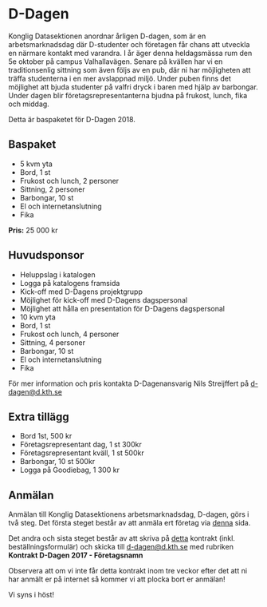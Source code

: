 # D-Dagen

Konglig Datasektionen anordnar årligen D-dagen, som är en
arbetsmarknadsdag där D-studenter och företagen får chans att utveckla
en närmare kontakt med varandra. I år äger denna heldagsmässa rum den 5e
oktober på campus Valhallavägen. Senare på kvällen har vi en
traditionsenlig sittning som även följs av en pub, där ni har
möjligheten att träffa studenterna i en mer avslappnad miljö. Under
puben finns det möjlighet att bjuda studenter på valfri dryck i baren
med hjälp av barbongar. Under dagen blir företagsrepresentanterna bjudna
på frukost, lunch, fika och middag.

Detta är baspaketet för D-Dagen 2018.

## Baspaket

*   5 kvm yta
*   Bord, 1 st
*   Frukost och lunch, 2 personer
*   Sittning, 2 personer
*   Barbongar, 10 st
*   El och internetanslutning
*   Fika

**Pris:** 25 000 kr


## Huvudsponsor

*   Heluppslag i katalogen
*   Logga på katalogens framsida
*   Kick-off med D-Dagens projektgrupp
*   Möjlighet för kick-off med D-Dagens dagspersonal
*   Möjlighet att hålla en presentation för D-Dagens dagspersonal
*   10 kvm yta
*   Bord, 1 st
*   Frukost och lunch, 4 personer
*   Sittning, 4 personer
*   Barbongar, 10 st
*   El och internetanslutning
*   Fika

För mer information och pris kontakta D-Dagenansvarig Nils Streijffert på [d-dagen@d.kth.se](mailto:d-dagen@d.kth.se)

## Extra tillägg

*   Bord 1st, 500 kr
*   Företagsrepresentant dag, 1 st 300kr
*   Företagsrepresentant kväll, 1 st 500kr
*   Barbongar, 10 st 500kr
*   Logga på Goodiebag, 1 300 kr

## Anmälan

Anmälan till Konglig Datasektionens arbetsmarknadsdag, D-dagen, görs i
två steg. Det första steget består av att anmäla ert företag via
[denna](https://docs.google.com/forms/d/e/1FAIpQLScQngxlgluhM7efm4b-Q8v69VvOdnWhRsFAMhNJ9NMs1eLCNA/viewform)
sida.

Det andra och sista steget består av att skriva på
[detta](http://static.datasektionen.se/d-dagen/kontrakt2017)
kontrakt (inkl. beställningsformulär) och skicka till [d-dagen@d.kth.se](mailto:d-dagen@d.kth.se)
med rubriken <br>**Kontrakt D-Dagen 2017 - Företagsnamn**

Observera att om vi inte får detta kontrakt inom tre veckor efter det
att ni har anmält er på internet så kommer vi att plocka bort er
anmälan!

Vi syns i höst!
